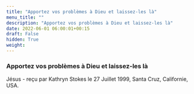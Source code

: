```yaml
---
title: "Apportez vos problèmes à Dieu et laissez-les là"
menu_title: ""
description: "Apportez vos problèmes à Dieu et laissez-les là"
date: 2022-06-01 06:00:01+00:15
draft: False
hidden: True
weight:
---
```

### Apportez vos problèmes à Dieu et laissez-les là

Jésus - reçu par Kathryn Stokes le 27 Juillet 1999, Santa Cruz, Californie, USA.



